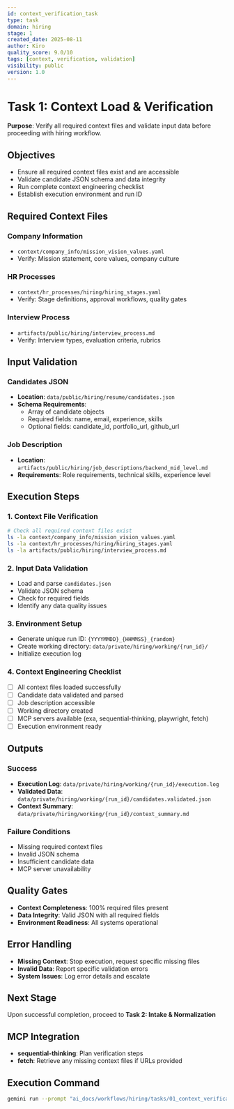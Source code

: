 ```yaml
---
id: context_verification_task
type: task
domain: hiring
stage: 1
created_date: 2025-08-11
author: Kiro
quality_score: 9.0/10
tags: [context, verification, validation]
visibility: public
version: 1.0
---
```


# Task 1: Context Load & Verification

**Purpose**: Verify all required context files and validate input data before proceeding with hiring workflow.

## Objectives
- Ensure all required context files exist and are accessible
- Validate candidate JSON schema and data integrity
- Run complete context engineering checklist
- Establish execution environment and run ID

## Required Context Files

### Company Information
- `context/company_info/mission_vision_values.yaml`
- Verify: Mission statement, core values, company culture

### HR Processes
- `context/hr_processes/hiring/hiring_stages.yaml`
- Verify: Stage definitions, approval workflows, quality gates

### Interview Process
- `artifacts/public/hiring/interview_process.md`
- Verify: Interview types, evaluation criteria, rubrics

## Input Validation

### Candidates JSON
- **Location**: `data/public/hiring/resume/candidates.json`
- **Schema Requirements**:
  - Array of candidate objects
  - Required fields: name, email, experience, skills
  - Optional fields: candidate_id, portfolio_url, github_url

### Job Description
- **Location**: `artifacts/public/hiring/job_descriptions/backend_mid_level.md`
- **Requirements**: Role requirements, technical skills, experience level

## Execution Steps

### 1. Context File Verification
```bash
# Check all required context files exist
ls -la context/company_info/mission_vision_values.yaml
ls -la context/hr_processes/hiring/hiring_stages.yaml
ls -la artifacts/public/hiring/interview_process.md
```

### 2. Input Data Validation
- Load and parse `candidates.json`
- Validate JSON schema
- Check for required fields
- Identify any data quality issues

### 3. Environment Setup
- Generate unique run ID: `{YYYYMMDD}_{HHMMSS}_{random}`
- Create working directory: `data/private/hiring/working/{run_id}/`
- Initialize execution log

### 4. Context Engineering Checklist
- [ ] All context files loaded successfully
- [ ] Candidate data validated and parsed
- [ ] Job description accessible
- [ ] Working directory created
- [ ] MCP servers available (exa, sequential-thinking, playwright, fetch)
- [ ] Execution environment ready

## Outputs

### Success
- **Execution Log**: `data/private/hiring/working/{run_id}/execution.log`
- **Validated Data**: `data/private/hiring/working/{run_id}/candidates.validated.json`
- **Context Summary**: `data/private/hiring/working/{run_id}/context_summary.md`

### Failure Conditions
- Missing required context files
- Invalid JSON schema
- Insufficient candidate data
- MCP server unavailability

## Quality Gates
- **Context Completeness**: 100% required files present
- **Data Integrity**: Valid JSON with all required fields
- **Environment Readiness**: All systems operational

## Error Handling
- **Missing Context**: Stop execution, request specific missing files
- **Invalid Data**: Report specific validation errors
- **System Issues**: Log error details and escalate

## Next Stage
Upon successful completion, proceed to **Task 2: Intake & Normalization**

## MCP Integration
- **sequential-thinking**: Plan verification steps
- **fetch**: Retrieve any missing context files if URLs provided

## Execution Command
```bash
gemini run --prompt "ai_docs/workflows/hiring/tasks/01_context_verification.md"
```